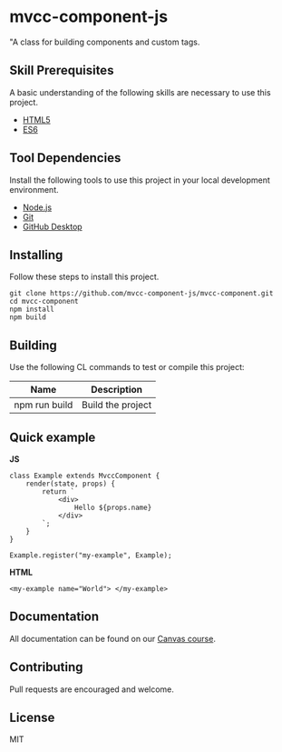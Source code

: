 # mvcc-component-js

"A class for building components and custom tags.

## Skill Prerequisites

A basic understanding of the following skills are necessary to use this project.

* [HTML5](https://developer.mozilla.org/en-US/docs/Web/HTML)
* [ES6](https://developer.mozilla.org/en-US/docs/Web/JavaScript)

## Tool Dependencies

Install the following tools to use this project in your local development environment.

* [Node.js](https://nodejs.org/)
* [Git](https://git-scm.com/)
* [GitHub Desktop](https://desktop.github.com/)

## Installing

Follow these steps to install this project.

	git clone https://github.com/mvcc-component-js/mvcc-component.git
	cd mvcc-component
	npm install
	npm build

## Building

Use the following CL commands to test or compile this project:

| Name          | Description                                          |
| ------------- | ---------------------------------------------------- |
| npm run build | Build the project                                    |

## Quick example

**JS**

	class Example extends MvccComponent {
		render(state, props) {
			return `
				<div>
					Hello ${props.name}
				</div>
			`;
		}
	}

	Example.register("my-example", Example);

**HTML**

	<my-example name="World"> </my-example>

## Documentation

All documentation can be found on our [Canvas course](https://canvas.morainevalley.edu/enroll/JE48AC).

## Contributing

Pull requests are encouraged and welcome.

## License

MIT
